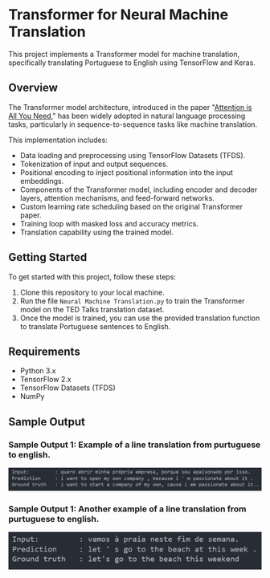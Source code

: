 # Transformer for Neural Machine Translation

This project implements a Transformer model for machine translation, specifically translating Portuguese to English using TensorFlow and Keras.

## Overview

The Transformer model architecture, introduced in the paper "[Attention is All You Need](https://arxiv.org/abs/1706.03762)," has been widely adopted in natural language processing tasks, particularly in sequence-to-sequence tasks like machine translation.

This implementation includes:

- Data loading and preprocessing using TensorFlow Datasets (TFDS).
- Tokenization of input and output sequences.
- Positional encoding to inject positional information into the input embeddings.
- Components of the Transformer model, including encoder and decoder layers, attention mechanisms, and feed-forward networks.
- Custom learning rate scheduling based on the original Transformer paper.
- Training loop with masked loss and accuracy metrics.
- Translation capability using the trained model.

## Getting Started

To get started with this project, follow these steps:

1. Clone this repository to your local machine.
2. Run the file `Neural Machine Translation.py` to train the Transformer model on the TED Talks translation dataset.
3. Once the model is trained, you can use the provided translation function to translate Portuguese sentences to English.

## Requirements

- Python 3.x
- TensorFlow 2.x
- TensorFlow Datasets (TFDS)
- NumPy

## Sample Output

### Sample Output 1: Example of a line translation from purtuguese to english.
![Sample Image](./Sample_Outputs/Sample_Output_1.png)

### Sample Output 1: Another example of a line translation from purtuguese to english.
![Segmented Output](./Sample_Outputs/Sample_Output_2.png)
